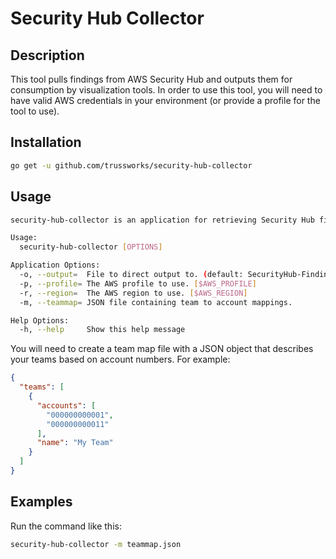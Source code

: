 # Security Hub Collector

## Description

This tool pulls findings from AWS Security Hub and outputs them for
consumption by visualization tools. In order to use this tool, you will
need to have valid AWS credentials in your environment (or provide a
profile for the tool to use).

## Installation

```sh
go get -u github.com/trussworks/security-hub-collector
```

## Usage

```sh
security-hub-collector is an application for retrieving Security Hub findings for visualization

Usage:
  security-hub-collector [OPTIONS]

Application Options:
  -o, --output=  File to direct output to. (default: SecurityHub-Findings.csv)
  -p, --profile= The AWS profile to use. [$AWS_PROFILE]
  -r, --region=  The AWS region to use. [$AWS_REGION]
  -m, --teammap= JSON file containing team to account mappings.

Help Options:
  -h, --help     Show this help message

```

You will need to create a team map file with a JSON object that describes
your teams based on account numbers. For example:

```json
{
  "teams": [
    {
      "accounts": [
        "000000000001",
        "000000000011"
      ],
      "name": "My Team"
    }
  ]
}
```

## Examples

Run the command like this:

```sh
security-hub-collector -m teammap.json
```
